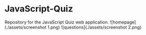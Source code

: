 # JavaScript-Quiz
Repository for the JavaScript Quiz web application.
![homepage](./assets/screenshot 1.png)
![questions](./assets/screenshot 2.png)
